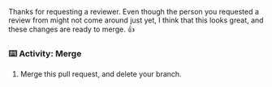 Thanks for requesting a reviewer. Even though the person you requested a review from might not come around just yet, I think that this looks great, and these changes are ready to merge. :+1:

### :keyboard: Activity: Merge

1. Merge this pull request, and delete your branch.
